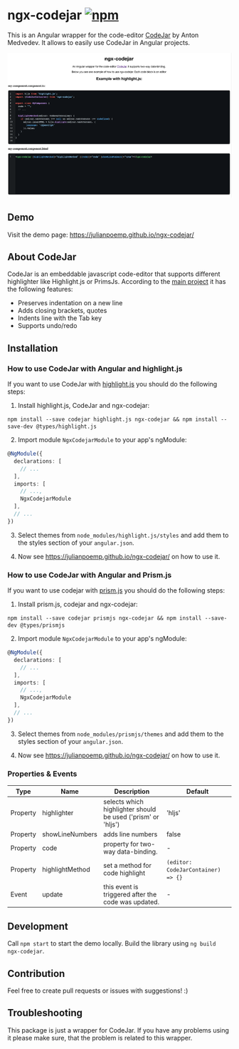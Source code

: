 # ngx-codejar <a href="https://www.npmjs.com/package/ngx-codejar"><img alt="npm" src="https://img.shields.io/npm/v/ngx-codejar"></a>

This is an Angular wrapper for the code-editor [CodeJar](https://github.com/antonmedv/codejar) by Anton Medvedev. It
allows to easily use CodeJar in Angular projects.

<!--suppress HtmlDeprecatedAttribute -->
<div align="center" style="max-width:100%;">
<img src="https://raw.githubusercontent.com/julianpoemp/ngx-codejar/main/screenshots/thumbnail.png" alt="thumbnail">
</div>

## Demo

Visit the demo page: https://julianpoemp.github.io/ngx-codejar/

## About CodeJar

CodeJar is an embeddable javascript code-editor that supports different highlighter like Highlight.js or PrimsJs.
According to the [main project](https://github.com/antonmedv/codejar) it has the following features:

- Preserves indentation on a new line
- Adds closing brackets, quotes
- Indents line with the Tab key
- Supports undo/redo

## Installation

### How to use CodeJar with Angular and highlight.js

If you want to use CodeJar with [highlight.js](https://highlightjs.org/) you should do the following steps:

1. Install highlight.js, CodeJar and ngx-codejar:

  ````
  npm install --save codejar highlight.js ngx-codejar && npm install --save-dev @types/highlight.js
  ````

2. Import module `NgxCodejarModule` to your app's ngModule:

````typescript
@NgModule({
  declarations: [
    // ...
  ],
  imports: [
    // ...,
    NgxCodejarModule
  ],
  // ...
})
````

3. Select themes from `node_modules/highlight.js/styles` and add them to the styles section of your `angular.json`.

4. Now see https://julianpoemp.github.io/ngx-codejar/ on how to use it.

### How to use CodeJar with Angular and Prism.js

If you want to use codejar with [prism.js](https://prismjs.com/) you should do the following steps:

1. Install prism.js, codejar and ngx-codejar:

  ````
  npm install --save codejar prismjs ngx-codejar && npm install --save-dev @types/prismjs
  ````

2. Import module `NgxCodejarModule` to your app's ngModule:

````typescript
@NgModule({
  declarations: [
    // ...
  ],
  imports: [
    // ...,
    NgxCodejarModule
  ],
  // ...
})
````

3. Select themes from `node_modules/prismjs/themes` and add them to the styles section of your `angular.json`.

4. Now see https://julianpoemp.github.io/ngx-codejar/ on how to use it.

### Properties & Events

<table style="width:100%;">
<thead>
<tr>
<th>Type</th>
<th>Name</th>
<th>Description</th>
<th>Default</th>
</tr>
</thead>
<tbody>
<tr>
<td>Property</td>
<td>highlighter</td>
<td>selects which highlighter should be used ('prism' or 'hljs')</td>
<td>'hljs'</td>
</tr>
<tr>
<td>Property</td>
<td>showLineNumbers</td>
<td>adds line numbers</td>
<td>false</td>
</tr>
<tr>
<td>Property</td>
<td>code</td>
<td>property for two-way data-binding.</td>
<td>-</td>
</tr>
<tr>
<td>Property</td>
<td>highlightMethod</td>
<td>set a method for code highlight</td>
<td><code>(editor: CodeJarContainer) => {}</code></td>
</tr>
<tr>
<td>Event</td>
<td>update</td>
<td>this event is triggered after the code was updated.</td>
<td>-</td>
</tr>
</tbody>
</table>

## Development

Call `npm start` to start the demo locally. Build the library using `ng build ngx-codejar`.

## Contribution

Feel free to create pull requests or issues with suggestions! :)

## Troubleshooting

This package is just a wrapper for CodeJar. If you have any problems using it please make sure, that the problem is
related to this wrapper.

